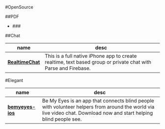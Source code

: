 #OpenSource

##PDF

* ###[]()

  
##Chat  

| name | desc |  
|------|------| 
| **[RealtimeChat](https://github.com/relatedcode/RealtimeChat)** |This is a full native iPhone app to create realtime, text based group or private chat with Parse and Firebase.  

#Elegant  
  
| name | desc |  
|------|------|  
|**[bemyeyes-ios](https://github.com/bemyeyes/bemyeyes-ios)** | Be My Eyes is an app that connects blind people with volunteer helpers from around the world via live video chat. Download now and start helping blind people see.|